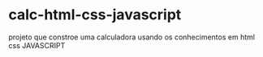 # calc-html-css-javascript
projeto que constroe uma calculadora usando os conhecimentos em html css JAVASCRIPT
